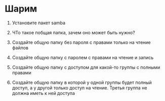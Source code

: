 
# Шарим


1. Установите пакет samba
2. ЧТо такое побщая папка, зачем оно может быть нужно?
3. Создайте общую папку без пароля с правами только на чтение файлов
4. Создайте общую папку с паролем с правами на чтение и запись
5. Создайте общую папку с доступом для какой-то группы с полными правами

6. Создайте общую папку в которой у одной группы будет полный доступ, а у другой только доступ на чтение.
Третья группа не должна иметь к ней доступа
